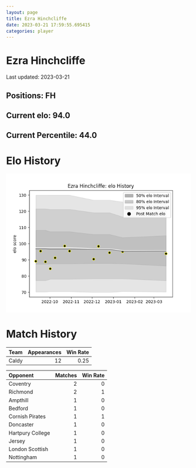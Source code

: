 ```yaml
---  
layout: page  
title: Ezra Hinchcliffe  
date: 2023-03-21 17:59:55.695415  
categories: player  
---
```

# Ezra Hinchcliffe


Last updated: 2023-03-21
## Positions: FH

## Current elo: 94.0

## Current Percentile: 44.0

# Elo History


![elo history](history_EzraHinchcliffe.png)
# Match History


| Team   |   Appearances |   Win Rate |
|:-------|--------------:|-----------:|
| Caldy  |            12 |       0.25 |

| Opponent         |   Matches |   Win Rate |
|:-----------------|----------:|-----------:|
| Coventry         |         2 |          0 |
| Richmond         |         2 |          1 |
| Ampthill         |         1 |          0 |
| Bedford          |         1 |          0 |
| Cornish Pirates  |         1 |          1 |
| Doncaster        |         1 |          0 |
| Hartpury College |         1 |          0 |
| Jersey           |         1 |          0 |
| London Scottish  |         1 |          0 |
| Nottingham       |         1 |          0 |
